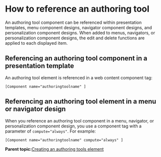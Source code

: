 # How to reference an authoring tool 

An authoring tool component can be referenced within presentation templates, menu component designs, navigator component designs, and personalization component designs. When added to menus, navigators, or personalization component designs, the edit and delete functions are applied to each displayed item.

## Referencing an authoring tool component in a presentation template

An authoring tool element is referenced in a web content component tag:

```
[Component name="authoringtoolname" ]

```

## Referencing an authoring tool element in a menu or navigator design

When you reference an authoring tool component in a menu, navigator, or personalization component design, you use a component tag with a parameter of `compute="always"`. For example:

```
[Component name="authoringtoolname" compute="always" ]
```

**Parent topic:**[Creating an authoring tools element ](../panel_help/wcm_dev_elements_authoring-tools_using.md)

